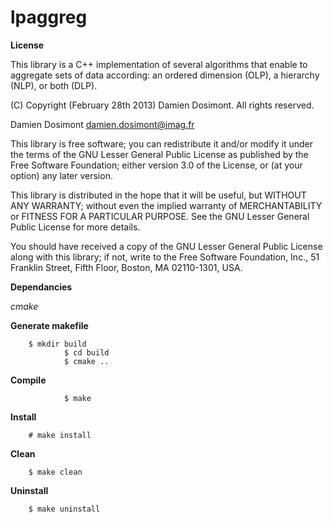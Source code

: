 lpaggreg
======

__License__

This library is a C++ implementation of several algorithms that enable
to aggregate sets of data according: an ordered dimension (OLP), a
hierarchy (NLP), or both (DLP). 

(C) Copyright (February 28th 2013) Damien Dosimont. All rights reserved.

Damien Dosimont <damien.dosimont@imag.fr>

This library is free software; you can redistribute it and/or modify it
under the terms of the GNU Lesser General Public License as published by
the Free Software Foundation; either version 3.0 of the License, or
(at your option) any later version.

This library is distributed in the hope that it will be useful, but
WITHOUT ANY WARRANTY; without even the implied warranty of MERCHANTABILITY
or FITNESS FOR A PARTICULAR PURPOSE. See the GNU Lesser General Public
License for more details.

You should have received a copy of the GNU Lesser General Public
License along with this library; if not, write to the Free Software
Foundation, Inc., 51 Franklin Street, Fifth Floor, Boston, MA  02110-1301,
USA.

__Dependancies__

*cmake*

__Generate makefile__

		$ mkdir build
                $ cd build
                $ cmake ..

__Compile__

                $ make
		

__Install__

		# make install
		
__Clean__
		
		$ make clean

__Uninstall__
		
		$ make uninstall
